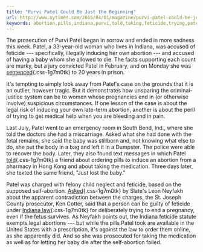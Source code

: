 ```yaml
---
title: "Purvi Patel Could Be Just the Beginning"
url: http://www.nytimes.com/2015/04/01/magazine/purvi-patel-could-be-just-the-beginning.html
keywords: abortion,pills,indiana,purvi,told,taking,feticide,trying,patel,selfabortion,baby,beginning
---
```

The prosecution of Purvi Patel began in sorrow and ended in more sadness this week. Patel, a 33-year-old woman who lives in Indiana, was accused of feticide --- specifically, illegally inducing her own abortion --- and accused of having a baby whom she allowed to die. The facts supporting each count are murky, but a jury convicted Patel in February, and on Monday she was [sentenced](http://1480newsnow.com/ArticleAdmin/ArticleDetail/tabid/87/ArticleId/2842/Purvi-Patel-Sentenced-To-46-Years-In-Prison-After-Feticide-Neglect-Of-A-Dependent-Charge.aspx){.css-1g7m0tk} to 20 years in prison.

It's tempting to simply look away from Patel's case on the grounds that it is an outlier, however tragic. But it demonstrates how unsparing the criminal-justice system can be to women whose pregnancies end in (or otherwise involve) suspicious circumstances. If one lesson of the case is about the legal risk of inducing your own late-term abortion, another is about the peril of trying to get medical help when you are bleeding and in pain.

Last July, Patel went to an emergency room in South Bend, Ind., where she told the doctors she had a miscarriage. Asked what she had done with the fetal remains, she said the baby was stillborn and, not knowing what else to do, she put the body in a bag and left it in a Dumpster. The police were able to recover the body. Later, they also found text messages in which Patel [told](http://www.wsbt.com/news/local/text-messages-search-history-allowed-into-evidence-in-feticide-trial/30961088){.css-1g7m0tk} a friend about ordering pills to induce an abortion from a pharmacy in Hong Kong and about taking the medication. Three days later, she texted the same friend, "Just lost the baby."

Patel was charged with felony child neglect and feticide, based on the supposed self-abortion. [Asked](http://www.slate.com/articles/news_and_politics/crime/2015/02/purvi_patel_feticide_why_did_the_pathologist_use_the_discredited_lung_float.html){.css-1g7m0tk} by Slate's Leon Neyfakh about the apparent contradiction between the charges, the St. Joseph County prosecutor, Ken Cotter, said that a person can be guilty of feticide under [Indiana law](http://www.in.gov/legislative/ic/2010/title35/ar42/ch1.html){.css-1g7m0tk} for deliberately trying to end a pregnancy, even if the fetus survives. As Neyfakh points out, the Indiana feticide statute exempts legal abortions --- but while the pills Patel took are available in the United States with a prescription, it's against the law to order them online, as she apparently did. And so she was prosecuted for taking the medication as well as for letting her baby die after the self-abortion failed.
